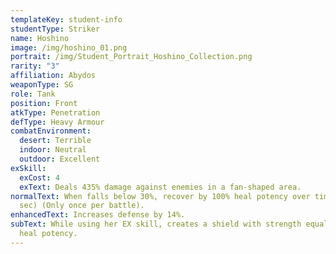 ```yaml
---
templateKey: student-info
studentType: Striker
name: Hoshino
image: /img/hoshino_01.png
portrait: /img/Student_Portrait_Hoshino_Collection.png
rarity: "3"
affiliation: Abydos
weaponType: SG
role: Tank
position: Front
atkType: Penetration
defType: Heavy Armour
combatEnvironment:
  desert: Terrible
  indoor: Neutral
  outdoor: Excellent
exSkill:
  exCost: 4
  exText: Deals 435% damage against enemies in a fan-shaped area.
normalText: When falls below 30%, recover by 100% heal potency over time (20
  sec) (Only once per battle).
enhancedText: Increases defense by 14%.
subText: While using her EX skill, creates a shield with strength equal to 108%
  heal potency.
---
```


